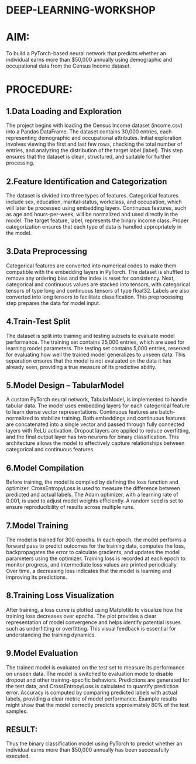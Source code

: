 # DEEP-LEARNING-WORKSHOP

# AIM:
To build a PyTorch-based neural network that predicts whether an individual earns more than $50,000 annually using demographic and occupational data from the Census Income dataset.

# PROCEDURE:
## 1.Data Loading and Exploration
The project begins with loading the Census Income dataset (income.csv) into a Pandas DataFrame. The dataset contains 30,000 entries, each representing demographic and occupational attributes. Initial exploration involves viewing the first and last few rows, checking the total number of entries, and analyzing the distribution of the target label (label). This step ensures that the dataset is clean, structured, and suitable for further processing.

## 2.Feature Identification and Categorization
The dataset is divided into three types of features. Categorical features include sex, education, marital-status, workclass, and occupation, which will later be processed using embedding layers. Continuous features, such as age and hours-per-week, will be normalized and used directly in the model. The target feature, label, represents the binary income class. Proper categorization ensures that each type of data is handled appropriately in the model.

## 3.Data Preprocessing
Categorical features are converted into numerical codes to make them compatible with the embedding layers in PyTorch. The dataset is shuffled to remove any ordering bias and the index is reset for consistency. Next, categorical and continuous values are stacked into tensors, with categorical tensors of type long and continuous tensors of type float32. Labels are also converted into long tensors to facilitate classification. This preprocessing step prepares the data for model input.

## 4.Train-Test Split
The dataset is split into training and testing subsets to evaluate model performance. The training set contains 25,000 entries, which are used for learning model parameters. The testing set contains 5,000 entries, reserved for evaluating how well the trained model generalizes to unseen data. This separation ensures that the model is not evaluated on the data it has already seen, providing a true measure of its predictive ability.

## 5.Model Design – TabularModel
A custom PyTorch neural network, TabularModel, is implemented to handle tabular data. The model uses embedding layers for each categorical feature to learn dense vector representations. Continuous features are batch-normalized to stabilize training. Both embeddings and continuous features are concatenated into a single vector and passed through fully connected layers with ReLU activation. Dropout layers are applied to reduce overfitting, and the final output layer has two neurons for binary classification. This architecture allows the model to effectively capture relationships between categorical and continuous features.

## 6.Model Compilation
Before training, the model is compiled by defining the loss function and optimizer. CrossEntropyLoss is used to measure the difference between predicted and actual labels. The Adam optimizer, with a learning rate of 0.001, is used to adjust model weights efficiently. A random seed is set to ensure reproducibility of results across multiple runs.

## 7.Model Training
The model is trained for 300 epochs. In each epoch, the model performs a forward pass to predict outcomes for the training data, computes the loss, backpropagates the error to calculate gradients, and updates the model parameters using the optimizer. Training loss is recorded at each epoch to monitor progress, and intermediate loss values are printed periodically. Over time, a decreasing loss indicates that the model is learning and improving its predictions.

## 8.Training Loss Visualization
After training, a loss curve is plotted using Matplotlib to visualize how the training loss decreases over epochs. The plot provides a clear representation of model convergence and helps identify potential issues such as underfitting or overfitting. This visual feedback is essential for understanding the training dynamics.

## 9.Model Evaluation
The trained model is evaluated on the test set to measure its performance on unseen data. The model is switched to evaluation mode to disable dropout and other training-specific behaviors. Predictions are generated for the test data, and CrossEntropyLoss is calculated to quantify prediction error. Accuracy is computed by comparing predicted labels with actual labels, providing a clear metric of model performance. Example results might show that the model correctly predicts approximately 80% of the test samples.


## RESULT:
Thus the binary classification model using PyTorch to predict whether an individual earns more than $50,000 annually has been successfully executed.

